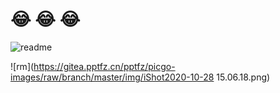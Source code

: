 # 😂 😂  😂

![readme](https://gitea.pptfz.cn/pptfz/picgo-images/raw/branch/master/img/readme.gif)

![rm](https://gitea.pptfz.cn/pptfz/picgo-images/raw/branch/master/img/iShot2020-10-28 15.06.18.png)
